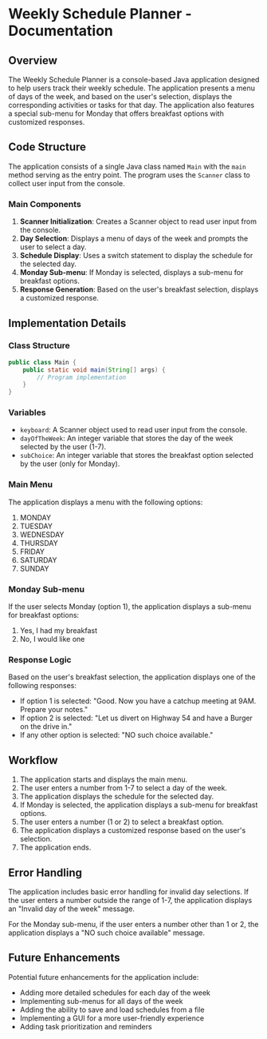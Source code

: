 # Weekly Schedule Planner - Documentation

## Overview

The Weekly Schedule Planner is a console-based Java application designed to help users track their weekly schedule. The application presents a menu of days of the week, and based on the user's selection, displays the corresponding activities or tasks for that day. The application also features a special sub-menu for Monday that offers breakfast options with customized responses.

## Code Structure

The application consists of a single Java class named `Main` with the `main` method serving as the entry point. The program uses the `Scanner` class to collect user input from the console.

### Main Components

1. **Scanner Initialization**: Creates a Scanner object to read user input from the console.
2. **Day Selection**: Displays a menu of days of the week and prompts the user to select a day.
3. **Schedule Display**: Uses a switch statement to display the schedule for the selected day.
4. **Monday Sub-menu**: If Monday is selected, displays a sub-menu for breakfast options.
5. **Response Generation**: Based on the user's breakfast selection, displays a customized response.

## Implementation Details

### Class Structure

```java
public class Main {
    public static void main(String[] args) {
        // Program implementation
    }
}
```

### Variables

- `keyboard`: A Scanner object used to read user input from the console.
- `dayOfTheWeek`: An integer variable that stores the day of the week selected by the user (1-7).
- `subChoice`: An integer variable that stores the breakfast option selected by the user (only for Monday).

### Main Menu

The application displays a menu with the following options:
1. MONDAY
2. TUESDAY
3. WEDNESDAY
4. THURSDAY
5. FRIDAY
6. SATURDAY
7. SUNDAY

### Monday Sub-menu

If the user selects Monday (option 1), the application displays a sub-menu for breakfast options:
1. Yes, I had my breakfast
2. No, I would like one

### Response Logic

Based on the user's breakfast selection, the application displays one of the following responses:
- If option 1 is selected: "Good. Now you have a catchup meeting at 9AM. Prepare your notes."
- If option 2 is selected: "Let us divert on Highway 54 and have a Burger on the drive in."
- If any other option is selected: "NO such choice available."

## Workflow

1. The application starts and displays the main menu.
2. The user enters a number from 1-7 to select a day of the week.
3. The application displays the schedule for the selected day.
4. If Monday is selected, the application displays a sub-menu for breakfast options.
5. The user enters a number (1 or 2) to select a breakfast option.
6. The application displays a customized response based on the user's selection.
7. The application ends.

## Error Handling

The application includes basic error handling for invalid day selections. If the user enters a number outside the range of 1-7, the application displays an "Invalid day of the week" message.

For the Monday sub-menu, if the user enters a number other than 1 or 2, the application displays a "NO such choice available" message.

## Future Enhancements

Potential future enhancements for the application include:
- Adding more detailed schedules for each day of the week
- Implementing sub-menus for all days of the week
- Adding the ability to save and load schedules from a file
- Implementing a GUI for a more user-friendly experience
- Adding task prioritization and reminders